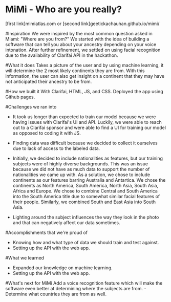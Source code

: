 # MiMi - Who are you really? 
[first link]mimiatlas.com or [second link]geetickachauhan.github.io/mimi/

#Inspiration
We were inspired by the most common question asked in Miami: "Where are you from?" We started with the idea of building a software that can tell you about your ancestry depending on your voice intonation. After further refinement, we settled on using facial recognition due to the availability of Clarifai API in the hackathon.

#What it does
Takes a picture of the user and by using machine learning, it will determine the 2 most likely continents they are from. With this information, the user can also get insight on a continent that they may have not anticipated their ancestry to be from.

#How we built it
With Clarifai, HTML, JS, and CSS. Deployed the app using Github pages.

#Challenges we ran into
- It took us longer than expected to train our model because we were having issues with Clarifai's UI and API. Luckily, we were able to reach out to a Clarifai sponsor and were able to find a UI for training our model as opposed to coding it with JS.

- Finding data was difficult because we decided to collect it ourselves due to lack of access to the labeled data.

- Initially, we decided to include nationalities as features, but our training subjects were of highly diverse backgrounds. This was an issue because we did not have as much data to support the number of nationalities we came up with. As a solution, we chose to include continents as our features barring Australia and Antartica. We chose the continents as North America, South America, North Asia, South Asia, Africa and Europe. We chose to combine Central and South America into the South America title due to somewhat similar facial features of their people. Similarly, we combined South and East Asia into South Asia.

- Lighting around the subject influences the way they look in the photo and that can negatively affect our data sometimes.

#Accomplishments that we're proud of
- Knowing how and what type of data we should train and test against.
- Setting up the API with the web app.

#What we learned
- Expanded our knowledge on machine learning.
- Setting up the API with the web app.

#What's next for MiMi
Add a voice recognition feature which will make the software even better at determining where the subjects are from. - Determine what countries they are from as well.
